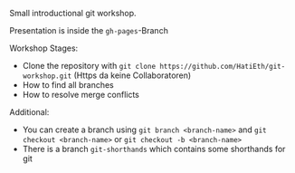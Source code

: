 Small introductional git workshop.

Presentation is inside the `gh-pages`-Branch


Workshop Stages:
+ Clone the repository with `git clone https://github.com/HatiEth/git-workshop.git` (Https da keine Collaboratoren)
+ How to find all branches
+ How to resolve merge conflicts


Additional:
+ You can create a branch using `git branch <branch-name>` and `git checkout <branch-name>` or  `git checkout -b <branch-name>`
+ There is a branch `git-shorthands` which contains some shorthands for git


